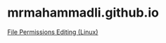 # mrmahammadli.github.io

[File Permissions Editing (Linux)](https://raw.githubusercontent.com/mrmahammadli/mrmahammadli.github.io/4da2c1b051d14d2499f692b645eae5e8eb316fce/File%20Permissions%20Editing%20(Linux).pdf)
